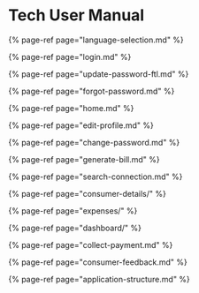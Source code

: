 # Tech User Manual

{% page-ref page="language-selection.md" %}

{% page-ref page="login.md" %}

{% page-ref page="update-password-ftl.md" %}

{% page-ref page="forgot-password.md" %}

{% page-ref page="home.md" %}

{% page-ref page="edit-profile.md" %}

{% page-ref page="change-password.md" %}

{% page-ref page="generate-bill.md" %}

{% page-ref page="search-connection.md" %}

{% page-ref page="consumer-details/" %}

{% page-ref page="expenses/" %}

{% page-ref page="dashboard/" %}

{% page-ref page="collect-payment.md" %}

{% page-ref page="consumer-feedback.md" %}

{% page-ref page="application-structure.md" %}

































